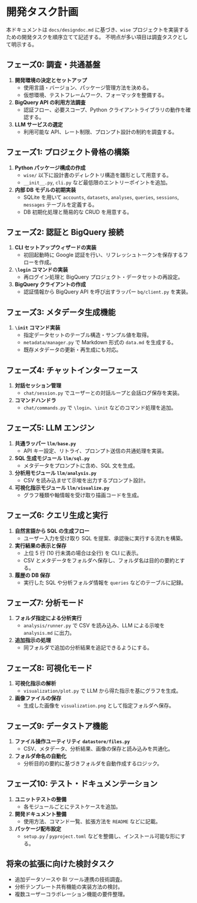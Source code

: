 # 開発タスク計画

本ドキュメントは `docs/designdoc.md` に基づき、`wise` プロジェクトを実装するための開発タスクを順序立てて記述する。
不明点が多い項目は調査タスクとして明示する。

## フェーズ0: 調査・共通基盤
1. **開発環境の決定とセットアップ**
   - 使用言語・バージョン、パッケージ管理方法を決める。
   - 仮想環境、テストフレームワーク、フォーマッタを整備する。
2. **BigQuery API の利用方法調査**
   - 認証フロー、必要スコープ、Python クライアントライブラリの動作を確認する。
3. **LLM サービスの選定**
   - 利用可能な API、レート制限、プロンプト設計の制約を調査する。

## フェーズ1: プロジェクト骨格の構築
1. **Python パッケージ構成の作成**
   - `wise/` 以下に設計書のディレクトリ構造を雛形として用意する。
   - `__init__.py`, `cli.py` など最低限のエントリーポイントを追加。
2. **内部 DB モデルの初期実装**
   - SQLite を用いて `accounts`, `datasets`, `analyses`, `queries`, `sessions`, `messages` テーブルを定義する。
   - DB 初期化処理と簡易的な CRUD を用意する。

## フェーズ2: 認証と BigQuery 接続
1. **CLI セットアップウィザードの実装**
   - 初回起動時に Google 認証を行い、リフレッシュトークンを保存するフローを作成。
2. **`\login` コマンドの実装**
   - 再ログイン処理と BigQuery プロジェクト・データセットの再設定。
3. **BigQuery クライアントの作成**
   - 認証情報から BigQuery API を呼び出すラッパー `bq/client.py` を実装。

## フェーズ3: メタデータ生成機能
1. **`\init` コマンド実装**
   - 指定データセットのテーブル構造・サンプル値を取得。
   - `metadata/manager.py` で Markdown 形式の `data.md` を生成する。
   - 既存メタデータの更新・再生成にも対応。

## フェーズ4: チャットインターフェース
1. **対話セッション管理**
   - `chat/session.py` でユーザーとの対話ループと会話ログ保存を実装。
2. **コマンドハンドラ**
   - `chat/commands.py` で `\login`、`\init` などのコマンド処理を追加。

## フェーズ5: LLM エンジン
1. **共通ラッパー `llm/base.py`**
   - API キー設定、リトライ、プロンプト送信の共通処理を実装。
2. **SQL 生成モジュール `llm/sql.py`**
   - メタデータをプロンプトに含め、SQL 文を生成。
3. **分析用モジュール `llm/analysis.py`**
   - CSV を読み込ませて示唆を出力するプロンプト設計。
4. **可視化指示モジュール `llm/visualize.py`**
   - グラフ種類や軸情報を受け取り描画コードを生成。

## フェーズ6: クエリ生成と実行
1. **自然言語から SQL の生成フロー**
   - ユーザー入力を受け取り SQL を提案、承認後に実行する流れを構築。
2. **実行結果の表示と保存**
   - 上位 5 行 (10 行未満の場合は全行) を CLI に表示。
   - CSV とメタデータをフォルダへ保存し、フォルダ名は目的の要約とする。
3. **履歴の DB 保存**
   - 実行した SQL や分析フォルダ情報を `queries` などのテーブルに記録。

## フェーズ7: 分析モード
1. **フォルダ指定による分析実行**
   - `analysis/runner.py` で CSV を読み込み、LLM による示唆を `analysis.md` に出力。
2. **追加指示の処理**
   - 同フォルダで追加の分析結果を追記できるようにする。

## フェーズ8: 可視化モード
1. **可視化指示の解析**
   - `visualization/plot.py` で LLM から得た指示を基にグラフを生成。
2. **画像ファイルの保存**
   - 生成した画像を `visualization.png` として指定フォルダへ保存。

## フェーズ9: データストア機能
1. **ファイル操作ユーティリティ `datastore/files.py`**
   - CSV、メタデータ、分析結果、画像の保存と読み込みを共通化。
2. **フォルダ命名の自動化**
   - 分析目的の要約に基づきフォルダを自動作成するロジック。

## フェーズ10: テスト・ドキュメンテーション
1. **ユニットテストの整備**
   - 各モジュールごとにテストケースを追加。
2. **開発ドキュメント整備**
   - 使用方法、コマンド一覧、拡張方法を `README` などに記載。
3. **パッケージ配布設定**
   - `setup.py` / `pyproject.toml` などを整備し、インストール可能な形にする。

## 将来の拡張に向けた検討タスク
- 追加データソースや BI ツール連携の技術調査。
- 分析テンプレート共有機能の実装方法の検討。
- 複数ユーザーコラボレーション機能の要件整理。

